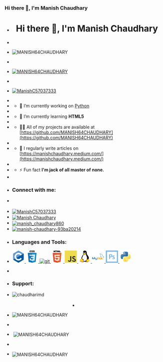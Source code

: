 ### Hi there 👋, I'm Manish Chaudhary

<!--
**MANISH64CHAUDHARY/MANISH64CHAUDHARY** is a ✨ _special_ ✨ repository because its `README.md` (this file) appears on your GitHub profile.

Here are some ideas to get you started:

- 🔭 I’m currently working on ...
- 🌱 I’m currently learning ...
- 👯 I’m looking to collaborate on ...
- 🤔 I’m looking for help with ...
- 💬 Ask me about ...
- 📫 How to reach me: ...
- 😄 Pronouns: ...
- ⚡ Fun fact: ...I'm jack of all master of none
-->
+ <h1 align="center">Hi there 👋, I'm Manish Chaudhary</h1>
+
+ <p align="left"> <img src="https://komarev.com/ghpvc/?username=MANISH64CHAUDHARY&label=Profile%20views&color=0e75b6&style=flat" alt="MANISH64CHAUDHARY" /> </p>
+
+ <p align="left"> <a href="https://github.com/ryo-ma/github-profile-trophy"><img src="https://github-profile-trophy.vercel.app/?username=MANISH64CHAUDHARY" alt="MANISH64CHAUDHARY" /></a> </p>
+
+ <p align="left"> <a href="https://mobile.twitter.com/ManishC57037333" target="blank"><img src="https://img.shields.io/twitter/follow/ManishC57037333?logo=twitter&style=for-the-badge" alt="ManishC57037333" /></a> </p>
+
+ - 🔭 I’m currently working on [Python](#)
+
+ - 🌱 I’m currently learning **HTML5**
+ 
+ - 👨‍💻 All of my projects are available at [https://github.com/MANISH64CHAUDHARY](https://github.com/MANISH64CHAUDHARY)
+
+ - 📝 I regularly write articles on [https://manishchaudhary.medium.com/](https://manishchaudhary.medium.com/)
+ 
+ - ⚡ Fun fact **I'm jack of all master of none.**
+
+ <h3 align="left">Connect with me:</h3>
+ <p align="left">
+ <a href="https://mobile.twitter.com/ManishC57037333" target="blank"><img align="center" src="https://raw.githubusercontent.com/rahuldkjain/github-profile-readme-generator/master/src/images/icons/Social/twitter.svg" alt="ManishC57037333" height="30" width="40" /></a>
+ <a href="https://www.facebook.com/profile.php?id=100026174625101" target="blank"><img align="center" src="https://raw.githubusercontent.com/rahuldkjain/github-profile-readme-generator/master/src/images/icons/Social/facebook.svg" alt="Manish Chaudhary" height="30" width="40" /></a>
+ <a href="https://instagram.com/manish_chaudhary860" target="blank"><img align="center" src="https://raw.githubusercontent.com/rahuldkjain/github-profile-readme-generator/master/src/images/icons/Social/instagram.svg" alt="manish_chaudhary860" height="30" width="40" /></a>
+ <a href="https://www.linkedin.com/in/manish-chaudhary-93ba20214" target="_blank"><img align="center" src="https://raw.githubusercontent.com/rahuldkjain/github-profile-readme-generator/master/src/images/icons/Social/linked-in-alt.svg" alt="manish-chaudhary-93ba20214" height="20" width="30" /></a>
+ <h3 align="left">Languages and Tools:</h3>
+ <p align="left"> <a href="https://www.cprogramming.com/" target="_blank"> <img src="https://raw.githubusercontent.com/devicons/devicon/master/icons/c/c-original.svg" alt="C Programming" width="40" height="40"/> </a> <a href="https://www.w3schools.com/css/" target="_blank"> <img src="https://raw.githubusercontent.com/devicons/devicon/master/icons/css3/css3-original-wordmark.svg" alt="css3" width="40" height="40"/> </a> <a href="https://git-scm.com/" target="_blank"> <img src="https://www.vectorlogo.zone/logos/git-scm/git-scm-icon.svg" alt="git" width="40" height="40"/> </a> <a href="https://www.w3.org/html/" target="_blank"> <img src="https://raw.githubusercontent.com/devicons/devicon/master/icons/html5/html5-original-wordmark.svg" alt="html5" width="40" height="40"/> </a> <a href="https://developer.mozilla.org/en-US/docs/Web/JavaScript" target="_blank"> <img src="https://raw.githubusercontent.com/devicons/devicon/master/icons/javascript/javascript-original.svg" alt="javascript" width="40" height="40"/> </a> <a href="https://www.linux.org/" target="_blank"> <img src="https://raw.githubusercontent.com/devicons/devicon/master/icons/linux/linux-original.svg" alt="linux" width="40" height="40"/> </a> <a href="https://www.mysql.com/" target="_blank"> <img src="https://raw.githubusercontent.com/devicons/devicon/master/icons/mysql/mysql-original-wordmark.svg" alt="mysql" width="40" height="40"/> </a> <a href="https://www.photoshop.com/en" target="_blank"> <img src="https://raw.githubusercontent.com/devicons/devicon/master/icons/photoshop/photoshop-line.svg" alt="photoshop" width="40" height="40"/> </a> <a href="https://www.python.org" target="_blank"> <img src="https://raw.githubusercontent.com/devicons/devicon/master/icons/python/python-original.svg" alt="python" width="40" height="40"/> </a> </p>
+
+ <h3 align="left">Support:</h3>
+ <p><a href="https://www.buymeacoffee.com/chaudharimd"> <img align="left" src="https://cdn.buymeacoffee.com/buttons/v2/default-yellow.png" height="50" width="210" alt="chaudharimd" /></a></p><br><br>
+
+ <p><img align="left" src="https://github-readme-stats.vercel.app/api/top-langs?username=MANISH64CHAUDHARY&show_icons=true&locale=en&layout=compact" alt="MANISH64CHAUDHARY" /></p>
+
+ <p>&nbsp;<img align="center" src="https://github-readme-stats.vercel.app/api?username=MANISH64CHAUDHARY&show_icons=true&locale=en" alt="MANISH64CHAUDHARY" /></p>
+
+ <p><img align="center" src="https://github-readme-streak-stats.herokuapp.com/?user=MANISH64CHAUDHARY&" alt="MANISH64CHAUDHARY" /></p>
